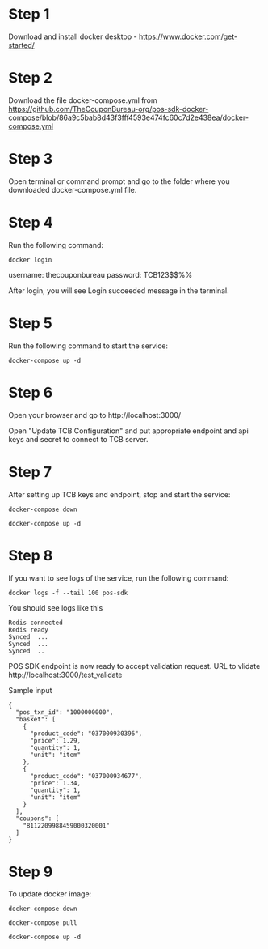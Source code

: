 # Step 1
Download and install docker desktop - https://www.docker.com/get-started/

# Step 2
Download the file docker-compose.yml from https://github.com/TheCouponBureau-org/pos-sdk-docker-compose/blob/86a9c5bab8d43f3fff4593e474fc60c7d2e438ea/docker-compose.yml

# Step 3
Open terminal or command prompt and go to the folder where you downloaded docker-compose.yml file.

# Step 4
Run the following command:

```
docker login
```
username: thecouponbureau
password: TCB123$$%%

After login, you will see Login succeeded message in the terminal.

# Step 5
Run the following command to start the service:

```
docker-compose up -d
```

# Step 6
Open your browser and go to http://localhost:3000/

Open "Update TCB Configuration" and put appropriate endpoint and api keys and secret to connect to TCB server.

# Step 7
After setting up TCB keys and endpoint, stop and start the service:

```
docker-compose down
```

```
docker-compose up -d
```

# Step 8
If you want to see logs of the service, run the following command:

```
docker logs -f --tail 100 pos-sdk
```

You should see logs like this

```
Redis connected
Redis ready
Synced  ...
Synced  ...
Synced  ..
```

POS SDK endpoint is now ready to accept validation request. URL to vlidate http://localhost:3000/test_validate

Sample input

```
{
  "pos_txn_id": "1000000000",
  "basket": [
    {
      "product_code": "037000930396",
      "price": 1.29,
      "quantity": 1,
      "unit": "item"
    },
    {
      "product_code": "037000934677",
      "price": 1.34,
      "quantity": 1,
      "unit": "item"
    }
  ],
  "coupons": [
    "8112209988459000320001"
  ]
}
```

# Step 9
To update docker image:

```
docker-compose down
```

```
docker-compose pull
```

```
docker-compose up -d
```